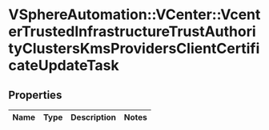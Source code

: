# VSphereAutomation::VCenter::VcenterTrustedInfrastructureTrustAuthorityClustersKmsProvidersClientCertificateUpdateTask

## Properties
Name | Type | Description | Notes
------------ | ------------- | ------------- | -------------


